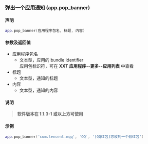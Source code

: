 ### 弹出一个应用通知 \(**app\.pop\_banner**\)


#### 声明
```lua
app.pop_banner(应用程序包名, 标题, 内容)
```


#### 参数及返回值  
- 应用程序包名
    - 文本型，应用的 bundle identifier  
    应用包标识符，可在 **XXT 应用程序\-\-更多\-\-应用列表** 中查看   
- 标题
    - 文本型，通知的标题
- 内容
    - 文本型，通知的内容


#### 说明
> **软件版本在 1\.1\.3\-1 或以上方可使用**  


#### 示例  
```lua
app.pop_banner('com.tencent.mqq', 'QQ', '[QQ红包]您收到一个假红包')
```

